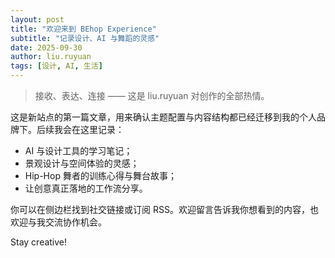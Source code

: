```yaml
---
layout: post
title: "欢迎来到 BEhop Experience"
subtitle: "记录设计、AI 与舞蹈的灵感" 
date: 2025-09-30
author: liu.ruyuan
tags: [设计, AI, 生活]
---
```


> 接收、表达、连接 —— 这是 liu.ruyuan 对创作的全部热情。

这是新站点的第一篇文章，用来确认主题配置与内容结构都已经迁移到我的个人品牌下。后续我会在这里记录：

- AI 与设计工具的学习笔记；
- 景观设计与空间体验的灵感；
- Hip-Hop 舞者的训练心得与舞台故事；
- 让创意真正落地的工作流分享。

你可以在侧边栏找到社交链接或订阅 RSS。欢迎留言告诉我你想看到的内容，也欢迎与我交流协作机会。

Stay creative!
